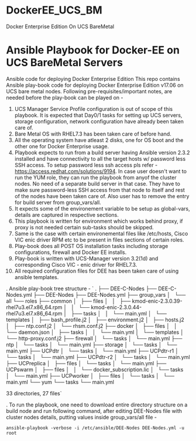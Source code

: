 # DockerEE_UCS_BM
Docker Enterprise Edition On UCS BareMetal
# Ansible Playbook for Docker-EE on UCS BareMetal Servers
Ansible code for deploying Docker Enterprise Edition
This repo contains Ansible play-book code for deploying Docker Enterprise Edition v17.06 on UCS bare metal nodes. Following pre-requisites/important notes, are needed before the play-book can be played on -

  1. UCS Manager Service Profile configuration is out of scope of this playbook. It is expected that Day0/1 tasks for setting up UCS servers, storage configuration, network configuration have already been taken care of. 
  2. Bare Metal OS with RHEL7.3 has been taken care of before hand.
  3. All the operating system have atleast 2 disks, one for OS boot and the other one for Docker Enterprise usage.
  4. Playbook expects to run from a build server having Ansible version 2.3.2 installed and have connectivity to all the target hosts w/ password less SSH access. To setup password less ssh access pls refer - https://access.redhat.com/solutions/9194. In case user doesn't want to run the YUM role, they can run the playbook from anyof the cluster nodes. No need of a separate build server in that case. They have to make sure password-less SSH access from that node to itself and rest of the nodes have been taken care of. Also user has to remove the entry for build server from group_vars/all.
  5. It expects some of the environement variable to be setup as global-vars, details are captured in respective sections.
  6. This playbook is written for environment which works behind proxy, if proxy is not needed certain sub-tasks should be skipped.
  7. Same is the case with certain environemental files like /etc/hosts, Cisco VIC enic driver RPM etc to be present in files sections of certain roles.
  8. Play-book does all POST OS installation tasks including storage configurations, firewall and Docker EE installs. 
  9. Play-book is written with UCS-Manager version 3.2(1d) and corresponding Cisco VIC - enic driver for RHEL7.3.
  10. All required configuration files for DEE has been taken care of using ansible templates. 
  
  
. Ansible play-book tree structure -
`   .
├── DEE-C-Nodes
├── DEE-C-Nodes.yml
├── DEE-Nodes
├── DEE-Nodes.yml
├── group_vars
│   └── all
└── roles
    ├── common
    │   ├── files
    │   │   ├── kmod-enic-2.3.0.39-rhel7u3.el7.x86_64.rpm
    │   │   └── kmod-enic-2.3.0.44-rhel7u3.el7.x86_64.rpm
    │   ├── tasks
    │   │   └── main.yml
    │   └── templates
    │       ├── bash_profile.j2
    │       ├── environment.j2
    │       ├── hosts.j2
    │       ├── ntp.conf.j2
    │       └── rhsm.conf.j2
    ├── docker
    │   ├── files
    │   │   └── daemon.json
    │   ├── tasks
    │   │   └── main.yml
    │   └── templates
    │       └── http-proxy.conf.j2
    ├── firewall
    │   └── tasks
    │       └── main.yml
    ├── ntp
    │   └── tasks
    │       └── main.yml
    ├── storage
    │   └── tasks
    │       └── main.yml
    ├── UCPdtr
    │   └── tasks
    │       └── main.yml
    ├── UCPdtr-r1
    │   └── tasks
    │       └── main.yml
    ├── UCPdtr-r2
    │   └── tasks
    │       └── main.yml
    ├── UCPreplica
    │   ├── files
    │   └── tasks
    │       └── main.yml
    ├── UCPswarm
    │   ├── files
    │   │   └── docker_subscription.lic
    │   └── tasks
    │       └── main.yml
    ├── UCPworker
    │   ├── files
    │   └── tasks
    │       └── main.yml
    └── yum
        └── tasks
            └── main.yml

33 directories, 27 files`
 
. To run the playbook, one need to download entire directory structure on a build node and run following command, after editing DEE-Nodes file with cluster nodes details, putting values inside group_vars/all file -

  `ansible-playbook -verbose -i /etc/ansible/DEE-Nodes DEE-Nodes.yml -u root` 
